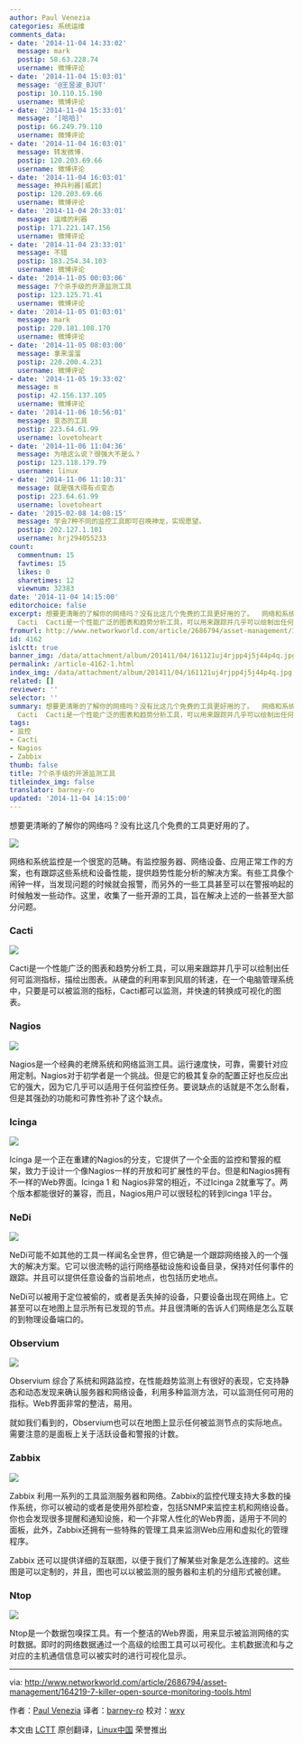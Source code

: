 ```yaml
---
author: Paul Venezia
categories: 系统运维
comments_data:
- date: '2014-11-04 14:33:02'
  message: mark
  postip: 58.63.228.74
  username: 微博评论
- date: '2014-11-04 15:03:01'
  message: '@王昱波_BJUT'
  postip: 10.110.15.190
  username: 微博评论
- date: '2014-11-04 15:33:01'
  message: '[哈哈]'
  postip: 66.249.79.110
  username: 微博评论
- date: '2014-11-04 16:03:01'
  message: 转发微博.
  postip: 120.203.69.66
  username: 微博评论
- date: '2014-11-04 16:03:01'
  message: 神兵利器[威武]
  postip: 120.203.69.66
  username: 微博评论
- date: '2014-11-04 20:33:01'
  message: 运维的利器
  postip: 171.221.147.156
  username: 微博评论
- date: '2014-11-04 23:33:01'
  message: 不错
  postip: 183.254.34.103
  username: 微博评论
- date: '2014-11-05 00:03:06'
  message: 7个杀手级的开源监测工具
  postip: 123.125.71.41
  username: 微博评论
- date: '2014-11-05 01:03:01'
  message: mark
  postip: 220.181.108.170
  username: 微博评论
- date: '2014-11-05 08:03:00'
  message: 拿来溜溜
  postip: 220.200.4.231
  username: 微博评论
- date: '2014-11-05 19:33:02'
  message: m
  postip: 42.156.137.105
  username: 微博评论
- date: '2014-11-06 10:56:01'
  message: 变态的工具
  postip: 223.64.61.99
  username: lovetoheart
- date: '2014-11-06 11:04:36'
  message: 为啥这么说？很强大不是么？
  postip: 123.118.179.79
  username: linux
- date: '2014-11-06 11:10:31'
  message: 就是强大得有点变态
  postip: 223.64.61.99
  username: lovetoheart
- date: '2015-02-08 14:08:15'
  message: 学会7种不同的监控工具即可召唤神龙，实现愿望。
  postip: 202.127.1.101
  username: hrj294055233
count:
  commentnum: 15
  favtimes: 15
  likes: 0
  sharetimes: 12
  viewnum: 32383
date: '2014-11-04 14:15:00'
editorchoice: false
excerpt: 想要更清晰的了解你的网络吗？没有比这几个免费的工具更好用的了。  网络和系统监控是一个很宽的范畴。有监控服务器、网络设备、应用正常工作的方案，也有跟踪这些系统和设备性能，提供趋势性能分析的解决方案。有些工具像个闹钟一样，当发现问题的时候就会报警，而另外的一些工具甚至可以在警报响起的时候触发一些动作。这里，收集了一些开源的工具，旨在解决上述的一些甚至大部分问题。
  Cacti  Cacti是一个性能广泛的图表和趋势分析工具，可以用来跟踪并几乎可以绘制出任何可监测指标，描绘出图表。从硬盘的利用率到风扇的转速，在一个
fromurl: http://www.networkworld.com/article/2686794/asset-management/164219-7-killer-open-source-monitoring-tools.html
id: 4162
islctt: true
banner_img: /data/attachment/album/201411/04/161121uj4rjpp4j5j44p4q.jpg
permalink: /article-4162-1.html
index_img: /data/attachment/album/201411/04/161121uj4rjpp4j5j44p4q.jpg.thumb.jpg
related: []
reviewer: ''
selector: ''
summary: 想要更清晰的了解你的网络吗？没有比这几个免费的工具更好用的了。  网络和系统监控是一个很宽的范畴。有监控服务器、网络设备、应用正常工作的方案，也有跟踪这些系统和设备性能，提供趋势性能分析的解决方案。有些工具像个闹钟一样，当发现问题的时候就会报警，而另外的一些工具甚至可以在警报响起的时候触发一些动作。这里，收集了一些开源的工具，旨在解决上述的一些甚至大部分问题。
  Cacti  Cacti是一个性能广泛的图表和趋势分析工具，可以用来跟踪并几乎可以绘制出任何可监测指标，描绘出图表。从硬盘的利用率到风扇的转速，在一个
tags:
- 监控
- Cacti
- Nagios
- Zabbix
thumb: false
title: 7个杀手级的开源监测工具
titleindex_img: false
translator: barney-ro
updated: '2014-11-04 14:15:00'
---
```


想要更清晰的了解你的网络吗？没有比这几个免费的工具更好用的了。


![](/data/attachment/album/201411/04/161121uj4rjpp4j5j44p4q.jpg)


网络和系统监控是一个很宽的范畴。有监控服务器、网络设备、应用正常工作的方案，也有跟踪这些系统和设备性能，提供趋势性能分析的解决方案。有些工具像个闹钟一样，当发现问题的时候就会报警，而另外的一些工具甚至可以在警报响起的时候触发一些动作。这里，收集了一些开源的工具，旨在解决上述的一些甚至大部分问题。


### Cacti


![](/data/attachment/album/201411/04/161132nfkufl142lflczfc.jpg)


Cacti是一个性能广泛的图表和趋势分析工具，可以用来跟踪并几乎可以绘制出任何可监测指标，描绘出图表。从硬盘的利用率到风扇的转速，在一个电脑管理系统中，只要是可以被监测的指标，Cacti都可以监测，并快速的转换成可视化的图表。


### Nagios


![](/data/attachment/album/201411/04/161141togfffm2oh2miokj.jpg)


Nagios是一个经典的老牌系统和网络监测工具。运行速度快，可靠，需要针对应用定制。Nagios对于初学者是一个挑战。但是它的极其复杂的配置正好也反应出它的强大，因为它几乎可以适用于任何监控任务。要说缺点的话就是不怎么耐看，但是其强劲的功能和可靠性弥补了这个缺点。


### Icinga


![](/data/attachment/album/201411/04/161151byjprnraurrgrplr.jpg)


Icinga 是一个正在重建的Nagios的分支，它提供了一个全面的监控和警报的框架，致力于设计一个像Nagios一样的开放和可扩展性的平台。但是和Nagios拥有不一样的Web界面。Icinga 1 和 Nagios非常的相近，不过Icinga 2就重写了。两个版本都能很好的兼容，而且，Nagios用户可以很轻松的转到Icinga 1平台。


### NeDi


![](/data/attachment/album/201411/04/161201nqd4k06iseeuqdid.jpg)


NeDi可能不如其他的工具一样闻名全世界，但它确是一个跟踪网络接入的一个强大的解决方案。它可以很流畅的运行网络基础设施和设备目录，保持对任何事件的跟踪。并且可以提供任意设备的当前地点，也包括历史地点。


NeDi可以被用于定位被偷的，或者是丢失掉的设备，只要设备出现在网络上。它甚至可以在地图上显示所有已发现的节点。并且很清晰的告诉人们网络是怎么互联的到物理设备端口的。


### Observium


![](/data/attachment/album/201411/04/161211o2r377ggk78d75rk.jpg)


Observium 综合了系统和网路监控，在性能趋势监测上有很好的表现，它支持静态和动态发现来确认服务器和网络设备，利用多种监测方法，可以监测任何可用的指标。Web界面非常的整洁，易用。


就如我们看到的，Observium也可以在地图上显示任何被监测节点的实际地点。需要注意的是面板上关于活跃设备和警报的计数。


### Zabbix


![](/data/attachment/album/201411/04/161220p1f037hzad075l0k.jpg)


Zabbix 利用一系列的工具监测服务器和网络。Zabbix的监控代理支持大多数的操作系统，你可以被动的或者是使用外部检查，包括SNMP来监控主机和网络设备。你也会发现很多提醒和通知设施，和一个非常人性化的Web界面，适用于不同的面板，此外，Zabbix还拥有一些特殊的管理工具来监测Web应用和虚拟化的管理程序。


Zabbix 还可以提供详细的互联图，以便于我们了解某些对象是怎么连接的。这些图是可以定制的，并且，图也可以以被监测的服务器和主机的分组形式被创建。


### Ntop


![](/data/attachment/album/201411/04/161228n15b0v7aa509v2vm.jpg)


Ntop是一个数据包嗅探工具。有一个整洁的Web界面，用来显示被监测网络的实时数据。即时的网络数据通过一个高级的绘图工具可以可视化。主机数据流和与之对应的主机通信信息可以被实时的进行可视化显示。




---


via: <http://www.networkworld.com/article/2686794/asset-management/164219-7-killer-open-source-monitoring-tools.html>


作者：[Paul Venezia](http://www.networkworld.com/author/Paul-Venezia/) 译者：[barney-ro](https://github.com/barney-ro) 校对：[wxy](https://github.com/wxy)


本文由 [LCTT](https://github.com/LCTT/TranslateProject) 原创翻译，[Linux中国](http://linux.cn/) 荣誉推出